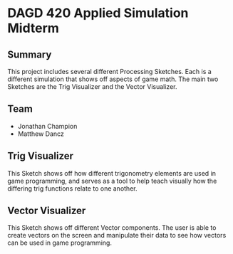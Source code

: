 DAGD 420 Applied Simulation Midterm
===================================

Summary
-------
This project includes several different Processing Sketches. Each is a different simulation that shows off aspects of game math. The main two Sketches are the Trig Visualizer and the Vector Visualizer.

Team
----
* Jonathan Champion
* Matthew Dancz

Trig Visualizer
---------------
This Sketch shows off how different trigonometry elements are used in game programming, and serves as a tool to help teach visually how the differing trig functions relate to one another.

Vector Visualizer
-----------------
This Sketch shows off different Vector components. The user is able to create vectors on the screen and manipulate their data to see how vectors can be used in game programming.
